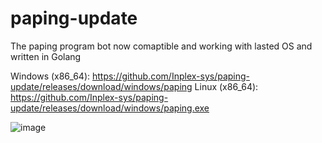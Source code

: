 # paping-update
The paping program bot now comaptible and working with lasted OS and written in Golang

Windows (x86_64): https://github.com/Inplex-sys/paping-update/releases/download/windows/paping
Linux (x86_64): https://github.com/Inplex-sys/paping-update/releases/download/windows/paping.exe

![image](https://github.com/Inplex-sys/paping-update/assets/69421356/670f9ed9-4583-4f1a-945b-c634fa6105cd)
